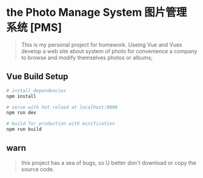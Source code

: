 # the Photo Manage System 图片管理系统 [PMS]

> This is my personal project for homework.
> Useing Vue and Vuex develop a web site about system of photo for convenience a company to browse and modify themselves photos or albums;

## Vue Build Setup

``` bash
# install dependencies
npm install

# serve with hot reload at localhost:8080
npm run dev

# build for production with minification
npm run build
```

## warn
> this project has a sea of bugs, so U better don't download or copy the source code.

